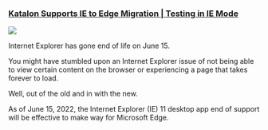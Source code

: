 ### [Katalon Supports IE to Edge Migration | Testing in IE Mode](https://katalon.com/resources-center/blog/internet-explorer-end-of-life)

   <img src="https://katalon.com/hs-fs/hubfs/banner1_The%20End%20of%20an%20Era.jpg?width=1876&name=banner1_The%20End%20of%20an%20Era.jpg">
  
Internet Explorer has gone end of life on June 15.

You might have stumbled upon an Internet Explorer issue of not being able to view certain content on the browser or experiencing a page that takes forever to load.

Well, out of the old and in with the new. 

As of June 15, 2022, the Internet Explorer (IE) 11 desktop app end of support will be effective to make way for Microsoft Edge. 

